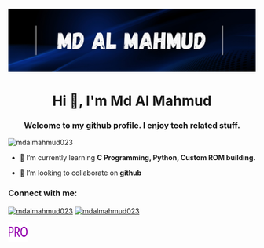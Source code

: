 <p align="center">
    <img src="img/mdalmahmud.png" alt="img">
</p>
<h1 align="center">Hi 👋, I'm Md Al Mahmud</h1>
<h3 align="center">Welcome to my github profile. I enjoy tech related stuff.</h3>

<p align="left"> <img src="https://komarev.com/ghpvc/?username=mdalmahmud023&label=Profile%20views&color=0e75b6&style=flat" alt="mdalmahmud023" /> </p>

- 🌱 I’m currently learning **C Programming, Python, Custom ROM building.**

- 👯 I’m looking to collaborate on **github**

<h3 align="left">Connect with me:</h3>
<p align="left">
<a href="https://linkedin.com/in/mdalmahmud023" target="blank"><img align="center" src="https://raw.githubusercontent.com/rahuldkjain/github-profile-readme-generator/master/src/images/icons/Social/linked-in-alt.svg" alt="mdalmahmud023" height="30" width="40" /></a>
<a href="https://fb.com/mdalmahmud023" target="blank"><img align="center" src="https://raw.githubusercontent.com/rahuldkjain/github-profile-readme-generator/master/src/images/icons/Social/facebook.svg" alt="mdalmahmud023" height="30" width="40" /></a>
</p>

<a href='https://github.com/pricing'><img src='https://raw.githubusercontent.com/acervenky/animated-github-badges/master/assets/pro.gif' width='40' height='40'></a>
